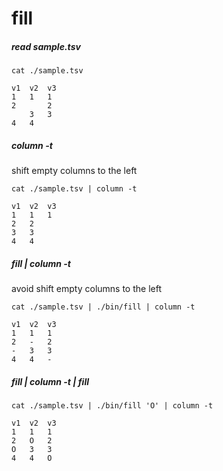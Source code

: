 # fill

##### read sample.tsv

```
cat ./sample.tsv
```

```tsv
v1	v2	v3
1	1	1
2		2
	3	3
4	4	
```

##### column -t

shift empty columns to the left

```
cat ./sample.tsv | column -t
```

```tsv
v1  v2  v3
1   1   1
2   2
3   3
4   4
```


##### fill | column -t

avoid shift empty columns to the left

```
cat ./sample.tsv | ./bin/fill | column -t
```

```tsv
v1  v2  v3
1   1   1
2   -   2
-   3   3
4   4   -
```

##### fill | column -t | fill

```
cat ./sample.tsv | ./bin/fill 'O' | column -t
```

```tsv
v1  v2  v3
1   1   1
2   O   2
O   3   3
4   4   O
```
